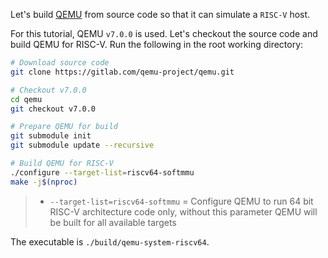 Let's build [QEMU](https://www.qemu.org/) from source code so that it can simulate a `RISC-V` host.

For this tutorial, QEMU `v7.0.0` is used. Let's checkout the source code and build QEMU for RISC-V. Run the following in the root working directory:
``` bash
# Download source code
git clone https://gitlab.com/qemu-project/qemu.git

# Checkout v7.0.0
cd qemu
git checkout v7.0.0

# Prepare QEMU for build
git submodule init
git submodule update --recursive

# Build QEMU for RISC-V
./configure --target-list=riscv64-softmmu
make -j$(nproc)
```
> - `--target-list=riscv64-softmmu` = Configure QEMU to run 64 bit RISC-V architecture code only, without this parameter QEMU will be built for all available targets

The executable is `./build/qemu-system-riscv64`.
